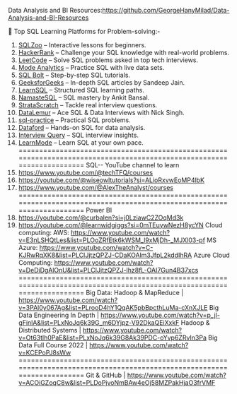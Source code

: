Data Analysis and BI Resources:https://github.com/GeorgeHanyMilad/Data-Analysis-and-BI-Resources

📝 Top SQL Learning Platforms for Problem-solving:-
1. [SQLZoo](https://sqlzoo.net/) – Interactive lessons for beginners.
2. [HackerRank](https://lnkd.in/gnFS4frz) – Challenge your SQL knowledge with real-world problems.
3. [LeetCode](https://lnkd.in/gkCpv7NA) – Solve SQL problems asked in top tech interviews.
4. [Mode Analytics](https://lnkd.in/gRPrQrf5) – Practice SQL with live data sets.
5. [SQL Bolt](https://sqlbolt.com/) – Step-by-step SQL tutorials.
6. [GeeksforGeeks](https://lnkd.in/ggYbizNB) – In-depth SQL articles by Sandeep Jain.
7. [LearnSQL](https://www.learnsql.com/) – Structured SQL learning paths.
8. [NamasteSQL](https://lnkd.in/gRnWf2tQ) – SQL mastery by Ankit Bansal.
9. [StrataScratch](https://lnkd.in/gYtZQY53) – Tackle real interview questions.
10. [DataLemur](https://datalemur.com/) – Ace SQL & Data Interviews with Nick Singh.
11. [sql-practice](https://lnkd.in/gc3mQNhn) – Practical SQL problems.
12. [Dataford](https://www.dataford.io/) – Hands-on SQL for data analysis.
13. [Interview Query](https://lnkd.in/gKH3xw_G) – SQL interview insights.
14. [LearnMode](https://lnkd.in/gQYCkwS2) – Learn SQL at your own pace.
======================================================================================================================
SQL-- YouTube channel to learn
1. https://www.youtube.com/@techTFQ/courses
2. https://youtube.com/@wiseowltutorials?si=ALioRxvwEoMP4lbK
3. https://www.youtube.com/@AlexTheAnalyst/courses
======================================================================================================================
Power BI
1. https://youtube.com/@curbalen?si=j0LziawC2ZOqMd3k
2. https://youtube.com/@learnwidgiggs?si=0mTEuywNezH8ycYN
Cloud computing: 
AWS: https://www.youtube.com/watch?v=E3nLSHQtLes&list=PLOoZRfEtk6kWSM_l9xMjDh-_MJXl03-pf
MS Azure: https://www.youtube.com/watch?v=C-KJRwRqXK8&list=PLCIJjtzQPZJ-CDaKOAlm3JfpL2kddIhRA
Azure Cloud Computing: https://www.youtube.com/watch?v=DeDiDgAlOnU&list=PLCIJjtzQPZJ-lhz8fL-OAI7Gun4B37xcs
======================================================================================================================
Big Data: 
Hadoop & MapReduce	|	https://www.youtube.com/watch?v=3PAl0y067Ag&list=PLrooD4hY1QqAK5pbBpcthLuMa-cXnXJLE
Big Data Engineering In Depth	|	https://www.youtube.com/watch?v=p_jl-gFinlA&list=PLxNoJq6k39G_m6DYjpz-V92DkaQEiXxkF
Hadoop & Distributed Systems	|	https://www.youtube.com/watch?v=Ot63tlh0PaE&list=PLxNoJq6k39G8Ak39PDC-oYvp6ZRvIn3Pa
Big Data Full Course 2022	|	https://www.youtube.com/watch?v=KCEPoPJ8sWw
======================================================================================================================
Git & GitHub	|	https://www.youtube.com/watch?v=ACOiGZoqC8w&list=PLDoPjvoNmBAw4eOj58MZPakHjaO3frVMF



